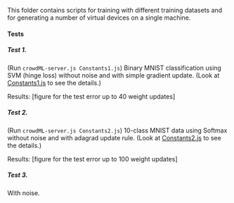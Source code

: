 This folder contains scripts for training with different training datasets and for generating a number of virtual devices on a single machine.


#### Tests

##### Test 1. 
(Run ```crowdML-server.js Constants1.js```)
Binary MNIST classification using SVM (hinge loss) without noise and with simple gradient update.
(Look at [Constants1.js](./Constants1.js) to see the details.)

Results:
[figure for the test error up to 40 weight updates]



##### Test 2. 
(Run ```crowdML-server.js Constants2.js```)
10-class MNIST data using Softmax without noise and with adagrad update rule.
(Look at [Constants2.js](./Constants2.js) to see the details.)

Results:
[figure for the test error up to 100 weight updates]



##### Test 3. 
With noise. 



